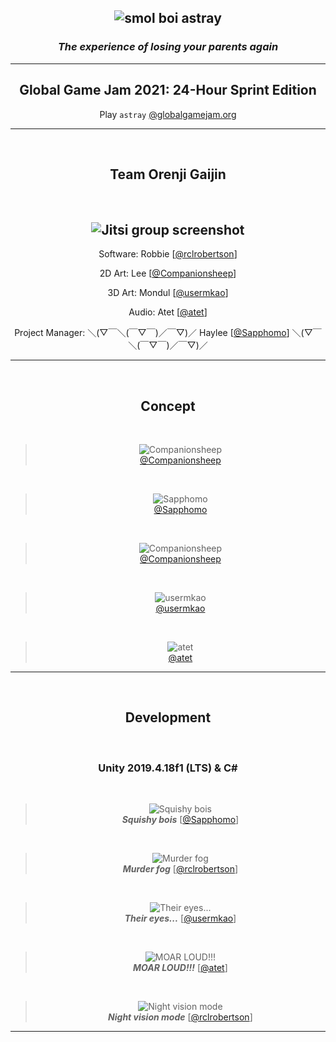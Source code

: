 
<h2 align="center"><img src="./.img/title01.png" alt="smol boi astray"></h2>

<h3 align="center"><em>The experience of losing your parents again</em></h3>

---

<h2 align="center">Global Game Jam 2021: 24-Hour Sprint Edition</h2>

<p align="center">Play <code>astray</code> <a href="https://globalgamejam.org/2021/games/astray-0">@globalgamejam.org</a></p>

-------------------------------------------------

</br><h2 align="center">Team Orenji Gaijin</h2></br>

<h2 align="center"><img src="./.img/TeamOrangeAlien2_sm.png" alt="Jitsi group screenshot"></h2>

<p align="center">Software: Robbie [<a href="https://github.com/rclrobertson">@rclrobertson</a>]</p>
<p align="center">2D Art: Lee [<a href="https://github.com/Companionsheep">@Companionsheep</a>]</p>
<p align="center">3D Art: Mondul [<a href="https://github.com/usermkao">@usermkao</a>]</p>
<p align="center">Audio: Atet [<a href="https://github.com/atet">@atet</a>]</p>
<p align="center">Project Manager: ＼(▽￣＼(￣▽￣)／￣▽)／ Haylee [<a href="https://github.com/Sapphomo">@Sapphomo</a>] ＼(▽￣＼(￣▽￣)／￣▽)／</p>

-------------------------------------------------

</br><h2 align="center">Concept</h2></br>

<blockquote align="center">
<img src="./.img/concept01.png" alt="Companionsheep">
</br>
<a href="https://github.com/Companionsheep">@Companionsheep</a>
</blockquote>
</br>
<blockquote align="center">
<img src="./.img/concept02.png" alt="Sapphomo">
</br>
<a href="https://github.com/Sapphomo">@Sapphomo</a>
</blockquote>
</br>
<blockquote align="center">
<img src="./.img/concept03.png" alt="Companionsheep">
</br>
<a href="https://github.com/Companionsheep">@Companionsheep</a>
</blockquote>
</br>
<blockquote align="center">
<img src="./.img/concept04.png" alt="usermkao">
</br>
<a href="https://github.com/usermkao">@usermkao</a>
</blockquote>
</br>
<blockquote align="center">
<img src="./.img/concept05.png" alt="atet">
</br>
<a href="https://github.com/atet">@atet</a>
</blockquote>

-------------------------------------------------

</br><h2 align="center">Development</h2></br>

<h3 align="center"><b>Unity 2019.4.18f1 (LTS) & C#</b></h3></br>

<blockquote align="center">
<img src="./.img/development01.png" alt="Squishy bois">
</br>
<b><em>Squishy bois</em></b> [<a href="https://github.com/Sapphomo">@Sapphomo</a>]
</blockquote>
</br>
<blockquote align="center">
<img src="./.img/development02.png" alt="Murder fog">
</br>
<b><em>Murder fog</em></b> [<a href="https://github.com/rclrobertson">@rclrobertson</a>]
</blockquote>
</br>
<blockquote align="center">
<img src="./.img/development03.png" alt="Their eyes...">
</br>
<b><em>Their eyes...</em></b> [<a href="https://github.com/usermkao">@usermkao</a>]
</blockquote>
</br>
<blockquote align="center">
<img src="./.img/development04.png" alt="MOAR LOUD!!!">
</br>
<b><em>MOAR LOUD!!!</em></b> [<a href="https://github.com/atet">@atet</a>]
</blockquote>
</br>
<blockquote align="center">
<img src="./.img/development05.gif" alt="Night vision mode">
</br>
<b><em>Night vision mode</em></b> [<a href="https://github.com/rclrobertson">@rclrobertson</a>]
</blockquote>

-------------------------------------------------